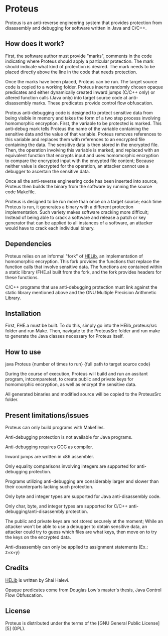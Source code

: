 # Proteus

Proteus is an anti-reverse engineering system that provides protection from disassembly and debugging for software written in Java and C/C++.

## How does it work?

First, the software author must provide "marks", comments in the code indicating where Proteus should apply a particular protection. The mark should indicate what kind of protection is desired. The mark needs to be placed directly above the line in the code that needs protection. 

Once the marks have been placed, Proteus can be run. The target source code is copied to a working folder. Proteus inserts randomly chosen opaque predicates and either dynamically created inward jumps (C/C++ only) or altered function calls (Java only) into target source code at anti-disassembly marks. These predicates provide control flow obfuscation.

Proteus anti-debugging code is designed to protect sensitive data from being visible in memory and takes the form of a two step process involving homomorphic encryption. First, the variable to be protected is marked. This anti-debug mark tells Proteus the name of the variable containing the sensitive data and the value of that variable. Proteus removes references to this variable and replaces them with references to an encrypted file containing the data. The sensitive data is then stored in the encrypted file. Then, the operation involving this variable is marked, and replaced with an equivalent function that encrypts input and uses homomorphic encryption to compare the encrypted input with the encypted file content; Because neither value is decrypted for the operation, an attacker cannot use a debugger to ascertain the sensitive data.

Once all the anti-reverse engineering code has been inserted into source, Proteus then builds the binary from the software by running the source code Makefile.

Proteus is designed to be run more than once on a target source; each time Proteus is run, it generates a binary with a different protection implementation. Such variety makes software cracking more difficult; Instead of being able to crack a software and release a patch or key generator that can be applied to all instances of a software, an attacker would have to crack each individual binary.

## Dependencies

Proteus relies on an informal "fork" of [HELib](https://github.com/shaih/HElib), an implementation of homomorphic encryption. This fork provides the functions that replace the function calls that involve sensitive data. The functions are contained within a static library (FHE.a) built from the fork, and the fork provides headers for these functions.

C/C++ programs that use anti-debugging protection must link against the static library mentioned above and the GNU Multiple Precision Arithmetic Library.

## Installation

First, FHE.a must be built. To do this, simply go into the HElib_proteus/src folder and run Make. Then, navigate to the ProteusSrc folder and run make to generate the Java classes necessary for Proteus itself.

## How to use

java Proteus {number of times to run} {full path to target source code}

During the course of execution, Proteus will build and run an assitant program, intcomparetest, to create public and private keys for homomorphic encryption, as well as encrypt the sensitive data.

All generated binaries and modified source will be copied to the ProteusSrc folder.

## Present limitations/issues

Proteus can only build programs with Makefiles.

Anti-debugging protection is not available for Java programs.

Anti-debugging requires GCC as compiler.

Inward jumps are written in x86 assembler.

Only equality comparisons involving integers are supported for anti-debugging protection.

Programs utilizing anti-debugging are considerably larger and slower than their counterparts lacking such protection.

Only byte and integer types are supported for Java anti-disassembly code.

Only char, byte, and integer types are supported for C/C++ anti-debugging/anti-disassembly protection.

The public and private keys are not stored securely at the moment; While an attacker won't be able to use a debugger to obtain sensitive data, an attacker could try to guess which files are what keys, then move on to try the keys on the encrypted data.

Anti-disassembly can only be applied to assignment statements (Ex.: z=x+y)

## Credits

[HELib](https://github.com/shaih/HElib) is written by Shai Halevi.

Opaque predicates come from Douglas Low's master's thesis, Java Control Flow Obfuscation.

## License

Proteus is distributed under the terms of the [GNU General Public License] [5] (GPL).
